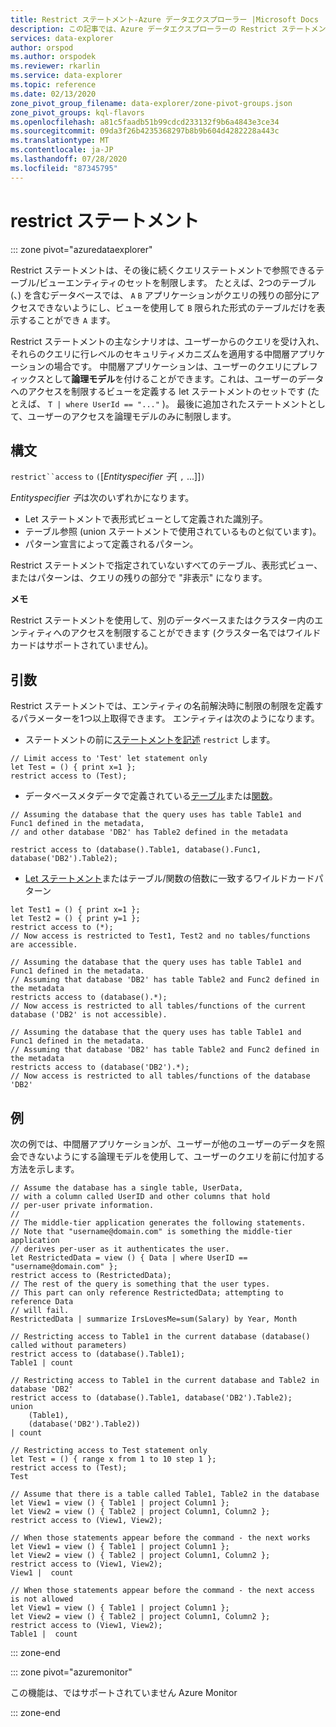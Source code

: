 ```yaml
---
title: Restrict ステートメント-Azure データエクスプローラー |Microsoft Docs
description: この記事では、Azure データエクスプローラーの Restrict ステートメントについて説明します。
services: data-explorer
author: orspod
ms.author: orspodek
ms.reviewer: rkarlin
ms.service: data-explorer
ms.topic: reference
ms.date: 02/13/2020
zone_pivot_group_filename: data-explorer/zone-pivot-groups.json
zone_pivot_groups: kql-flavors
ms.openlocfilehash: a81c5faadb51b99cdcd233132f9b6a4843e3ce34
ms.sourcegitcommit: 09da3f26b4235368297b8b9b604d4282228a443c
ms.translationtype: MT
ms.contentlocale: ja-JP
ms.lasthandoff: 07/28/2020
ms.locfileid: "87345795"
---
```

# <a name="restrict-statement"></a>restrict ステートメント

::: zone pivot="azuredataexplorer"

Restrict ステートメントは、その後に続くクエリステートメントで参照できるテーブル/ビューエンティティのセットを制限します。 たとえば、2つのテーブル (、) を含むデータベースでは、 `A` `B` アプリケーションがクエリの残りの部分にアクセスできないようにし、ビューを使用して `B` 限られた形式のテーブルだけを表示することができ `A` ます。

Restrict ステートメントの主なシナリオは、ユーザーからのクエリを受け入れ、それらのクエリに行レベルのセキュリティメカニズムを適用する中間層アプリケーションの場合です。 中間層アプリケーションは、ユーザーのクエリにプレフィックスとして**論理モデル**を付けることができます。これは、ユーザーのデータへのアクセスを制限するビューを定義する let ステートメントのセットです (たとえば、 `T | where UserId == "..."` )。 最後に追加されたステートメントとして、ユーザーのアクセスを論理モデルのみに制限します。

## <a name="syntax"></a>構文

`restrict``access` `to` `(`[*Entityspecifier 子*[ `,` ...]]`)`

*Entityspecifier 子*は次のいずれかになります。
* Let ステートメントで表形式ビューとして定義された識別子。
* テーブル参照 (union ステートメントで使用されているものと似ています)。
* パターン宣言によって定義されるパターン。

Restrict ステートメントで指定されていないすべてのテーブル、表形式ビュー、またはパターンは、クエリの残りの部分で "非表示" になります。 

**メモ**

Restrict ステートメントを使用して、別のデータベースまたはクラスター内のエンティティへのアクセスを制限することができます (クラスター名ではワイルドカードはサポートされていません)。

## <a name="arguments"></a>引数

Restrict ステートメントでは、エンティティの名前解決時に制限の制限を定義するパラメーターを1つ以上取得できます。 エンティティは次のようになります。
- ステートメントの前に[ステートメントを記述](./letstatement.md) `restrict` します。 

```kusto
// Limit access to 'Test' let statement only
let Test = () { print x=1 };
restrict access to (Test);
```

- データベースメタデータで定義されている[テーブル](../management/tables.md)または[関数](../management/functions.md)。

```kusto
// Assuming the database that the query uses has table Table1 and Func1 defined in the metadata, 
// and other database 'DB2' has Table2 defined in the metadata
 
restrict access to (database().Table1, database().Func1, database('DB2').Table2);
```

- [Let ステートメント](./letstatement.md)またはテーブル/関数の倍数に一致するワイルドカードパターン  

```kusto
let Test1 = () { print x=1 };
let Test2 = () { print y=1 };
restrict access to (*);
// Now access is restricted to Test1, Test2 and no tables/functions are accessible.

// Assuming the database that the query uses has table Table1 and Func1 defined in the metadata.
// Assuming that database 'DB2' has table Table2 and Func2 defined in the metadata
restricts access to (database().*);
// Now access is restricted to all tables/functions of the current database ('DB2' is not accessible).

// Assuming the database that the query uses has table Table1 and Func1 defined in the metadata.
// Assuming that database 'DB2' has table Table2 and Func2 defined in the metadata
restricts access to (database('DB2').*);
// Now access is restricted to all tables/functions of the database 'DB2'
```


## <a name="examples"></a>例

次の例では、中間層アプリケーションが、ユーザーが他のユーザーのデータを照会できないようにする論理モデルを使用して、ユーザーのクエリを前に付加する方法を示します。

```kusto
// Assume the database has a single table, UserData,
// with a column called UserID and other columns that hold
// per-user private information.
//
// The middle-tier application generates the following statements.
// Note that "username@domain.com" is something the middle-tier application
// derives per-user as it authenticates the user.
let RestrictedData = view () { Data | where UserID == "username@domain.com" };
restrict access to (RestrictedData);
// The rest of the query is something that the user types.
// This part can only reference RestrictedData; attempting to reference Data
// will fail.
RestrictedData | summarize IrsLovesMe=sum(Salary) by Year, Month
```

```kusto
// Restricting access to Table1 in the current database (database() called without parameters)
restrict access to (database().Table1);
Table1 | count

// Restricting access to Table1 in the current database and Table2 in database 'DB2'
restrict access to (database().Table1, database('DB2').Table2);
union 
    (Table1),
    (database('DB2').Table2))
| count

// Restricting access to Test statement only
let Test = () { range x from 1 to 10 step 1 };
restrict access to (Test);
Test
 
// Assume that there is a table called Table1, Table2 in the database
let View1 = view () { Table1 | project Column1 };
let View2 = view () { Table2 | project Column1, Column2 };
restrict access to (View1, View2);
 
// When those statements appear before the command - the next works
let View1 = view () { Table1 | project Column1 };
let View2 = view () { Table2 | project Column1, Column2 };
restrict access to (View1, View2);
View1 |  count
 
// When those statements appear before the command - the next access is not allowed
let View1 = view () { Table1 | project Column1 };
let View2 = view () { Table2 | project Column1, Column2 };
restrict access to (View1, View2);
Table1 |  count
```

::: zone-end

::: zone pivot="azuremonitor"

この機能は、ではサポートされていません Azure Monitor

::: zone-end
